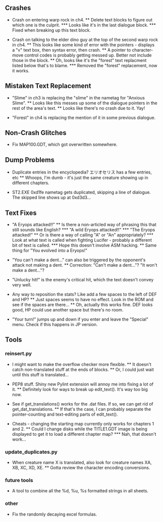 ## Crashes
* Crash on entering warp rock in ch4.
** Delete text blocks to figure out which one is the culprit.
*** Looks like it's in the last dialogue block.
*** Fixed when breaking up this text block.

* Crash on talking to the elder dino guy at the top of the second warp rock in ch4.
** This looks like some kind of error with the pointers - displays a "v" text box, then syntax error, then crash.
** A pointer to character-move control codes is probably getting messed up. Better not include those in the block.
** Oh, looks like it's the "forest" text replacment listed below that's to blame.
*** Removed the "forest" replacement, now it works.

## Mistaken Text Replacement
* "Slime" in ch3 is replacing the "slime" in the nametag for "Anxious Slime".
** Looks like this messes up some of the dialogue pointers in the rest of the area's text.
** Looks like there's no crash due to it. Yay!

* "Forest" in ch4 is replacing the mention of it in some previous dialogue.

## Non-Crash Glitches
* Fix MAP100.GDT, which got overwritten somewhere.

## Dump Problems
* Duplicate entries in the encyclopedia? エリオセリス has a few entries, etc
** Whoops, I'm dumb - it's just the same creature showing up in different chapters.

* ST2.EXE 0xd1fe nametag gets duplicated, skipping a line of dialogue. The skipped line shows up at 0xd3d3...

## Text Fixes
* "A Eryops attacked!!"
** Is there a non-articled way of phrasing this that still sounds like English?
*** "A wild Eryops attacked!!"
*** "The Eryops attacked!"
** Or is there a way of calling "A" or "An" appropriately?
*** Look at what text is called when fighting Lucifer - probably a different bit of text is called.
*** Hope this doesn't involve ASM hacking.
** Same thing for "You evolved into a Eryops!"

* "You can't make a dent..." can also be triggered by the opponent's attack not making a dent.
** Correction: "Can't make a dent..."? "It won't make a dent..."?

* "Unlucky hit!" is the enemy's critical hit, which the text doesn't convey very well.

* Any way to reposition the stats? Like add a few spaces to the left of DEF and HP?
** Just spaces seems to have no effect. Look in the ROM and see if the spaces are there...
** Oh, actually this works fine. DEF looks good, HP could use another space but there's no room.

* "Your turn!" jumps up and down if you enter and leave the "Special" menu. Check if this happens in JP version.

## Tools

### reinsert.py
* I might want to make the overflow checker more flexible.
** It doesn't catch non-translated stuff at the ends of blocks.
** Or, I could just wait until this stuff is translated...

* PEP8 stuff. Shiny new Pylint extension will annoy me into fixing a lot of it.
** Definitely look for ways to break up edit_text(). It's way too big now.

* See if get_translations() works for the .dat files. If so, we can get rid of get_dat_translations.
** If that's the case, I can probably separate the pointer-counting and text-editing parts of edit_text().

* Cheats - changing the starting map currently only works for chapters 1 and 2.
** Could I change disks while the TITLE1.GDT image is being displayed to get it to load a different chapter map?
*** Nah, that doesn't work...

### update_duplicates.py
* When creature name X is translated, also look for creature names XA, XB, XC, XD, XE.
** Gotta review the character encoding conversions.

### future tools
* A tool to combine all the %d, %u, %s formatted strings in all sheets.

### other
* Fix the randomly decaying excel formulas.
